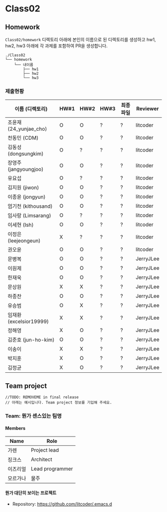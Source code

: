 # Class02


## Homework
`Class02/homework` 디렉토리 아래에 본인의 이름으로 된 디렉토리를 생성하고 hw1, hw2, hw3 아래에 각 과제를 포함하여 PR을 생성합니다.

```
./Class02
└── homework
    └── 내이름
        ├── hw1
        ├── hw2
        └── hw3
```

### 제출현황
| 이름 (디렉토리)           | HW#1 | HW#2 | HW#3 | 최종 파일 | Reviewer |
|------------------------|------|------|------|----------|----------|
| 조윤재 (24_yunjae_cho)  | O | O | ? | ? | litcoder |
| 천동민 (CDM)            | O | O | ? | ? | litcoder |
| 김동성 (dongsungkim)    | O | ? | ? | ? | litcoder |
| 장영주 (jangyoungjoo)   | O | O | ? | ? | litcoder |
| 유요섭                  | O | ? | ? | ? | litcoder |
| 김지원 (jiwon)          | O | O | ? | ? | litcoder |
| 이종윤 (jongyun)        | O | O | ? | ? | litcoder |
| 엄기천 (kithousand)     | O | O | ? | ? | litcoder |
| 임사랑 (Limsarang)      | O | ? | ? | ? | litcoder |
| 이세현 (Ish)            | O | O | ? | ? | litcoder |
| 이정은 (leejeongeun)    | X | ? | ? | ? | litcoder |
| 권오윤                  | O | O | ? | ? | litcoder |
| 문병복                  | O | O | ? | ? | JerryJLee |
| 이원제                  | O | O | ? | ? | JerryJLee |
| 한재욱                  | O | O | ? | ? | JerryJLee |
| 문상원                  | X | X | ? | ? | JerryJLee |
| 하종찬                  | O | O | ? | ? | JerryJLee |
| 유승범                  | O | X | ? | ? | JerryJLee |
| 임재환 (excelsior19999) | X | X | ? | ? | JerryJLee |
| 정해영                  | X | O | ? | ? | JerryJLee |
| 김준호 (jun-ho-kim)     | O | O | ? | ? | JerryJLee |
| 이송이                  | X | X | ? | ? | JerryJLee |
| 박지훈                  | X | O | ? | ? | JerryJLee |
| 김정균                  | X | O | ? | ? | JerryJLee |


## Team project

```
//TODO: REMOVEME in final release
// 아래는 예시입니다. Team project 정보를 기입해 주세요.
```

### Team: 뭔가 센스있는 팀명
#### Members

| Name | Role |
|----|----|
| 가렌 | Project lead |
| 징크스 | Architect |
| 이즈리얼 | Lead programmer |
| 모르가나 | 물주 |

#### 뭔가 대단히 보이는 프로젝트
  * Repository: https://github.com/litcoder/.emacs.d
